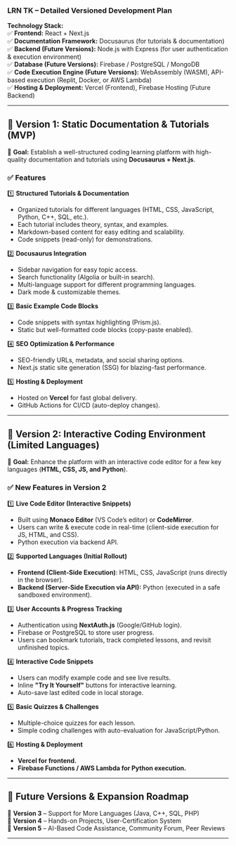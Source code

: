 ### **LRN TK – Detailed Versioned Development Plan**  

**Technology Stack:**  
✅ **Frontend:** React + Next.js  
✅ **Documentation Framework:** Docusaurus (for tutorials & documentation)  
✅ **Backend (Future Versions):** Node.js with Express (for user authentication & execution environment)  
✅ **Database (Future Versions):** Firebase / PostgreSQL / MongoDB  
✅ **Code Execution Engine (Future Versions):** WebAssembly (WASM), API-based execution (Replit, Docker, or AWS Lambda)  
✅ **Hosting & Deployment:** Vercel (Frontend), Firebase Hosting (Future Backend)  

---
 
## **🔹 Version 1: Static Documentation & Tutorials (MVP)**  
🚀 **Goal:** Establish a well-structured coding learning platform with high-quality documentation and tutorials using **Docusaurus + Next.js**.  

### **✅ Features**  
1️⃣ **Structured Tutorials & Documentation**  
   - Organized tutorials for different languages (HTML, CSS, JavaScript, Python, C++, SQL, etc.).  
   - Each tutorial includes theory, syntax, and examples.  
   - Markdown-based content for easy editing and scalability.  
   - Code snippets (read-only) for demonstrations.  

2️⃣ **Docusaurus Integration**  
   - Sidebar navigation for easy topic access.  
   - Search functionality (Algolia or built-in search).  
   - Multi-language support for different programming languages.  
   - Dark mode & customizable themes.  

3️⃣ **Basic Example Code Blocks**  
   - Code snippets with syntax highlighting (Prism.js).  
   - Static but well-formatted code blocks (copy-paste enabled).  

4️⃣ **SEO Optimization & Performance**  
   - SEO-friendly URLs, metadata, and social sharing options.  
   - Next.js static site generation (SSG) for blazing-fast performance.  

5️⃣ **Hosting & Deployment**  
   - Hosted on **Vercel** for fast global delivery.  
   - GitHub Actions for CI/CD (auto-deploy changes).  

---

## **🔹 Version 2: Interactive Coding Environment (Limited Languages)**  
🚀 **Goal:** Enhance the platform with an interactive code editor for a few key languages (**HTML, CSS, JS, and Python**).  

### **✅ New Features in Version 2**  
1️⃣ **Live Code Editor (Interactive Snippets)**  
   - Built using **Monaco Editor** (VS Code’s editor) or **CodeMirror**.  
   - Users can write & execute code in real-time (client-side execution for JS, HTML, and CSS).  
   - Python execution via backend API.  

2️⃣ **Supported Languages (Initial Rollout)**  
   - **Frontend (Client-Side Execution)**: HTML, CSS, JavaScript (runs directly in the browser).  
   - **Backend (Server-Side Execution via API):** Python (executed in a safe sandboxed environment).  

3️⃣ **User Accounts & Progress Tracking**  
   - Authentication using **NextAuth.js** (Google/GitHub login).  
   - Firebase or PostgreSQL to store user progress.  
   - Users can bookmark tutorials, track completed lessons, and revisit unfinished topics.  

4️⃣ **Interactive Code Snippets**  
   - Users can modify example code and see live results.  
   - Inline **"Try It Yourself"** buttons for interactive learning.  
   - Auto-save last edited code in local storage.  

5️⃣ **Basic Quizzes & Challenges**  
   - Multiple-choice quizzes for each lesson.  
   - Simple coding challenges with auto-evaluation for JavaScript/Python.  

6️⃣ **Hosting & Deployment**  
   - **Vercel for frontend.**  
   - **Firebase Functions / AWS Lambda for Python execution.**  

---

## **🔹 Future Versions & Expansion Roadmap**  
📌 **Version 3** – Support for More Languages (Java, C++, SQL, PHP)  
📌 **Version 4** – Hands-on Projects, User-Certification System  
📌 **Version 5** – AI-Based Code Assistance, Community Forum, Peer Reviews  

---
